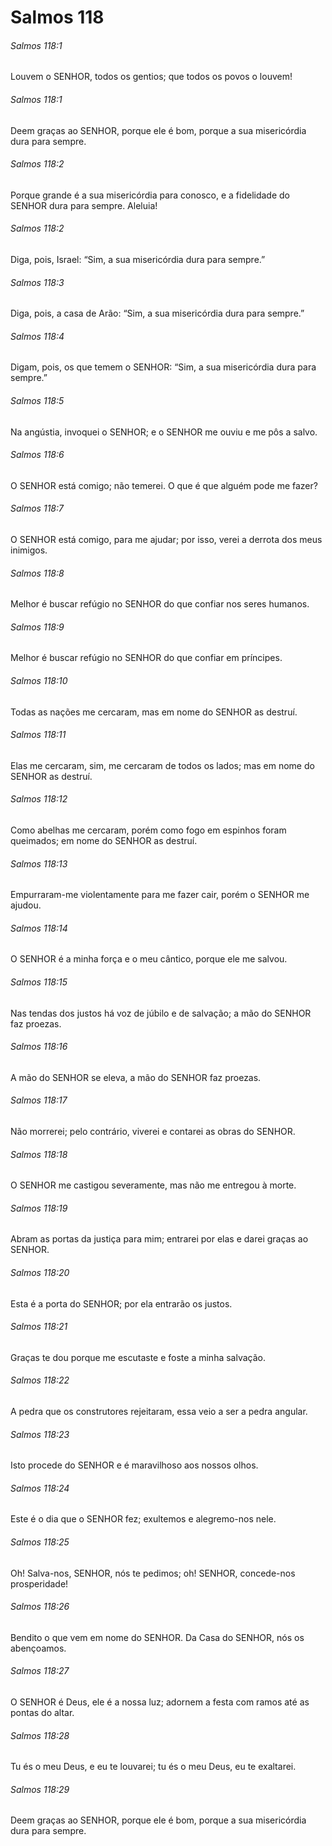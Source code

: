 # Salmos 118

###### Salmos 118:1

Louvem o SENHOR, todos os gentios; que todos os povos o louvem!

###### Salmos 118:1

Deem graças ao SENHOR, porque ele é bom, porque a sua misericórdia dura para sempre.

###### Salmos 118:2

Porque grande é a sua misericórdia para conosco, e a fidelidade do SENHOR dura para sempre. Aleluia!

###### Salmos 118:2

Diga, pois, Israel: “Sim, a sua misericórdia dura para sempre.”

###### Salmos 118:3

Diga, pois, a casa de Arão: “Sim, a sua misericórdia dura para sempre.”

###### Salmos 118:4

Digam, pois, os que temem o SENHOR: “Sim, a sua misericórdia dura para sempre.”

###### Salmos 118:5

Na angústia, invoquei o SENHOR; e o SENHOR me ouviu e me pôs a salvo.

###### Salmos 118:6

O SENHOR está comigo; não temerei. O que é que alguém pode me fazer?

###### Salmos 118:7

O SENHOR está comigo, para me ajudar; por isso, verei a derrota dos meus inimigos.

###### Salmos 118:8

Melhor é buscar refúgio no SENHOR do que confiar nos seres humanos.

###### Salmos 118:9

Melhor é buscar refúgio no SENHOR do que confiar em príncipes.

###### Salmos 118:10

Todas as nações me cercaram, mas em nome do SENHOR as destruí.

###### Salmos 118:11

Elas me cercaram, sim, me cercaram de todos os lados; mas em nome do SENHOR as destruí.

###### Salmos 118:12

Como abelhas me cercaram, porém como fogo em espinhos foram queimados; em nome do SENHOR as destruí.

###### Salmos 118:13

Empurraram-me violentamente para me fazer cair, porém o SENHOR me ajudou.

###### Salmos 118:14

O SENHOR é a minha força e o meu cântico, porque ele me salvou.

###### Salmos 118:15

Nas tendas dos justos há voz de júbilo e de salvação; a mão do SENHOR faz proezas.

###### Salmos 118:16

A mão do SENHOR se eleva, a mão do SENHOR faz proezas.

###### Salmos 118:17

Não morrerei; pelo contrário, viverei e contarei as obras do SENHOR.

###### Salmos 118:18

O SENHOR me castigou severamente, mas não me entregou à morte.

###### Salmos 118:19

Abram as portas da justiça para mim; entrarei por elas e darei graças ao SENHOR.

###### Salmos 118:20

Esta é a porta do SENHOR; por ela entrarão os justos.

###### Salmos 118:21

Graças te dou porque me escutaste e foste a minha salvação.

###### Salmos 118:22

A pedra que os construtores rejeitaram, essa veio a ser a pedra angular.

###### Salmos 118:23

Isto procede do SENHOR e é maravilhoso aos nossos olhos.

###### Salmos 118:24

Este é o dia que o SENHOR fez; exultemos e alegremo-nos nele.

###### Salmos 118:25

Oh! Salva-nos, SENHOR, nós te pedimos; oh! SENHOR, concede-nos prosperidade!

###### Salmos 118:26

Bendito o que vem em nome do SENHOR. Da Casa do SENHOR, nós os abençoamos.

###### Salmos 118:27

O SENHOR é Deus, ele é a nossa luz; adornem a festa com ramos até as pontas do altar.

###### Salmos 118:28

Tu és o meu Deus, e eu te louvarei; tu és o meu Deus, eu te exaltarei.

###### Salmos 118:29

Deem graças ao SENHOR, porque ele é bom, porque a sua misericórdia dura para sempre.

